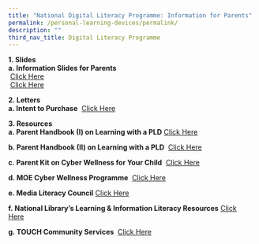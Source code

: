 ```yaml
---
title: "National Digital Literacy Programme: Information for Parents"
permalink: /personal-learning-devices/permalink/
description: ""
third_nav_title: Digital Literacy Programme
---
```





**1. Slides**  
**a. Information Slides for Parents**  
 [Click Here](https://go.gov.sg/wgspdlp-parentinfo)   
 [Click Here](https://go.gov.sg/wgspdlp-parent2) 

**2. Letters**  
**a. Intent to Purchase**  
[Click Here](https://go.gov.sg/pdlpadmin)

**3. Resources**  
**a. Parent Handbook (I) on Learning with a PLD** 
[Click Here](https://go.gov.sg/wgspdlp-handbook1) 

**b. Parent Handbook (II) on Learning with a PLD**   [Click Here](https://go.gov.sg/wgspdlp-handbook2)

**c. Parent Kit on Cyber Wellness for Your Child**   [Click Here](https://go.gov.sg/moe-cyber-wellness) 

**d. MOE Cyber Wellness Programme**    [Click Here](https://www.moe.gov.sg/programmes/cyber-wellness/) 

**e. Media Literacy Council** [Click Here](https://go.gov.sg/better-internet-sg/) 

**f. National Library’s Learning & Information Literacy Resources** [Click Here](https://sure.nlb.gov.sg/)  

**g. TOUCH Community Services**   [Click Here](https://help123.sg/)